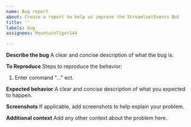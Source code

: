 ```yaml
---
name: Bug report
about: Create a report to help us improve the StreamlootEvents Bot
title: ''
labels: bug
assignees: MountainTiger144

---
```


**Describe the bug**
A clear and concise description of what the bug is.

**To Reproduce**
Steps to reproduce the behavior:
1. Enter command "..." ect.

**Expected behavior**
A clear and concise description of what you expected to happen.

**Screenshots**
If applicable, add screenshots to help explain your problem.

**Additional context**
Add any other context about the problem here.
